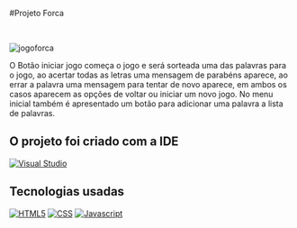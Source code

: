 #Projeto Forca

<br>

![jogoforca](https://github.com/RaiSMel/projetoForca.github.io/assets/93801960/16b63957-7b4a-4f60-ba06-8f3d41bf4ad0)

O Botão iniciar jogo começa o jogo e será sorteada uma das palavras para o jogo, ao acertar todas as letras uma mensagem de parabéns aparece, ao errar a palavra uma mensagem para tentar de novo aparece, em ambos os casos aparecem as opções de voltar ou iniciar um novo jogo. No menu inicial também é apresentado um botão para adicionar uma palavra a lista de palavras.

## O projeto foi criado com a IDE

[![Visual Studio](https://img.shields.io/badge/Visual_Studio-5C2D91?style=for-the-badge&logo=visual%20studio&logoColor=white)](https://visualstudio.microsoft.com/pt-br/downloads/)

## Tecnologias usadas

[![HTML5](https://img.shields.io/badge/HTML-239120?style=for-the-badge&logo=html5&logoColor=white)](https://www.w3schools.com/html/default.asp)
[![CSS](https://img.shields.io/badge/CSS-239120?&style=for-the-badge&logo=css3&logoColor=white)](https://www.w3schools.com/css/default.asp)
[![Javascript](https://img.shields.io/badge/JavaScript-F7DF1E?style=for-the-badge&logo=javascript&logoColor=black)](https://www.w3schools.com/js/default.asp)
